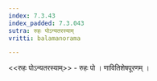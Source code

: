 ```yaml
---
index: 7.3.43
index_padded: 7.3.043
sutra: रुहः पोऽन्यतरस्याम्
vritti: balamanorama

---
```

<<रुहः पोऽन्यतरस्याम्>> - रुहः पो । णावितिशेषपूरणम् । 